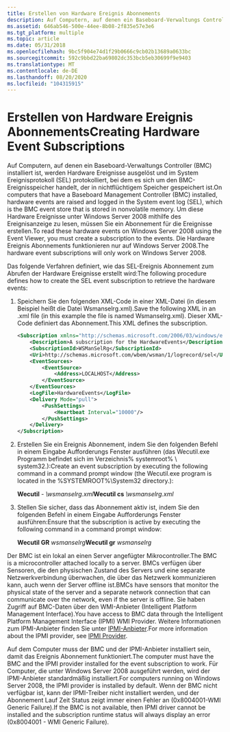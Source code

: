 ```yaml
---
title: Erstellen von Hardware Ereignis Abonnements
description: Auf Computern, auf denen ein Baseboard-Verwaltungs Controller (BMC) installiert ist, werden Hardware Ereignisse ausgelöst und im System Ereignisprotokoll (SEL) protokolliert, bei dem es sich um den BMC-Ereignisspeicher handelt, der in nichtflüchtigem Speicher gespeichert ist.
ms.assetid: 646ab546-500e-44ee-8b08-2f835e57e3e6
ms.tgt_platform: multiple
ms.topic: article
ms.date: 05/31/2018
ms.openlocfilehash: 9bc5f904e74d1f29b0666c9cb02b13689a0633bc
ms.sourcegitcommit: 592c9bbd22ba69802dc353bcb5eb30699f9e9403
ms.translationtype: MT
ms.contentlocale: de-DE
ms.lasthandoff: 08/20/2020
ms.locfileid: "104315915"
---
```

# <a name="creating-hardware-event-subscriptions"></a><span data-ttu-id="97ef4-103">Erstellen von Hardware Ereignis Abonnements</span><span class="sxs-lookup"><span data-stu-id="97ef4-103">Creating Hardware Event Subscriptions</span></span>

<span data-ttu-id="97ef4-104">Auf Computern, auf denen ein Baseboard-Verwaltungs Controller (BMC) installiert ist, werden Hardware Ereignisse ausgelöst und im System Ereignisprotokoll (SEL) protokolliert, bei dem es sich um den BMC-Ereignisspeicher handelt, der in nichtflüchtigem Speicher gespeichert ist.</span><span class="sxs-lookup"><span data-stu-id="97ef4-104">On computers that have a Baseboard Management Controller (BMC) installed, hardware events are raised and logged in the System event log (SEL), which is the BMC event store that is stored in nonvolatile memory.</span></span> <span data-ttu-id="97ef4-105">Um diese Hardware Ereignisse unter Windows Server 2008 mithilfe des Ereignisanzeige zu lesen, müssen Sie ein Abonnement für die Ereignisse erstellen.</span><span class="sxs-lookup"><span data-stu-id="97ef4-105">To read these hardware events on Windows Server 2008 using the Event Viewer, you must create a subscription to the events.</span></span> <span data-ttu-id="97ef4-106">Die Hardware Ereignis Abonnements funktionieren nur auf Windows Server 2008.</span><span class="sxs-lookup"><span data-stu-id="97ef4-106">The hardware event subscriptions will only work on Windows Server 2008.</span></span>

<span data-ttu-id="97ef4-107">Das folgende Verfahren definiert, wie das SEL-Ereignis Abonnement zum Abrufen der Hardware Ereignisse erstellt wird:</span><span class="sxs-lookup"><span data-stu-id="97ef4-107">The following procedure defines how to create the SEL event subscription to retrieve the hardware events:</span></span>

1.  <span data-ttu-id="97ef4-108">Speichern Sie den folgenden XML-Code in einer XML-Datei (in diesem Beispiel heißt die Datei Wsmanselrg.xml).</span><span class="sxs-lookup"><span data-stu-id="97ef4-108">Save the following XML in an .xml file (in this example the file is named Wsmanselrg.xml).</span></span> <span data-ttu-id="97ef4-109">Dieser XML-Code definiert das Abonnement.</span><span class="sxs-lookup"><span data-stu-id="97ef4-109">This XML defines the subscription.</span></span>

    ```XML
    <Subscription xmlns="http://schemas.microsoft.com/2006/03/windows/events/subscription">
        <Description>A subscription for the HardwareEvents</Description>
        <SubscriptionId>WSManSelRg</SubscriptionId>
        <Uri>http://schemas.microsoft.com/wbem/wsman/1/logrecord/sel</Uri>
        <EventSources>
            <EventSource>
                <Address>LOCALHOST</Address>
            </EventSource>
        </EventSources>
        <LogFile>HardwareEvents</LogFile>
        <Delivery Mode="pull">
            <PushSettings>
                <Heartbeat Interval="10000"/>
            </PushSettings>
        </Delivery>
    </Subscription>
    ```

    

2.  <span data-ttu-id="97ef4-110">Erstellen Sie ein Ereignis Abonnement, indem Sie den folgenden Befehl in einem Eingabe Aufforderungs Fenster ausführen (das Wecutil.exe Programm befindet sich im Verzeichnis% systemroot% \\ system32.):</span><span class="sxs-lookup"><span data-stu-id="97ef4-110">Create an event subscription by executing the following command in a command prompt window (the Wecutil.exe program is located in the %SYSTEMROOT%\\System32 directory.):</span></span>

    <span data-ttu-id="97ef4-111">**Wecutil** - *<path> \\wsmanselrg.xml*</span><span class="sxs-lookup"><span data-stu-id="97ef4-111">**Wecutil cs** *<path>\\wsmanselrg.xml*</span></span>

3.  <span data-ttu-id="97ef4-112">Stellen Sie sicher, dass das Abonnement aktiv ist, indem Sie den folgenden Befehl in einem Eingabe Aufforderungs Fenster ausführen:</span><span class="sxs-lookup"><span data-stu-id="97ef4-112">Ensure that the subscription is active by executing the following command in a command prompt window:</span></span>

    <span data-ttu-id="97ef4-113">**Wecutil GR** *wsmanselrg*</span><span class="sxs-lookup"><span data-stu-id="97ef4-113">**Wecutil gr** *wsmanselrg*</span></span>

<span data-ttu-id="97ef4-114">Der BMC ist ein lokal an einen Server angefügter Mikrocontroller.</span><span class="sxs-lookup"><span data-stu-id="97ef4-114">The BMC is a microcontroller attached locally to a server.</span></span> <span data-ttu-id="97ef4-115">BMCs verfügen über Sensoren, die den physischen Zustand des Servers und eine separate Netzwerkverbindung überwachen, die über das Netzwerk kommunizieren kann, auch wenn der Server offline ist.</span><span class="sxs-lookup"><span data-stu-id="97ef4-115">BMCs have sensors that monitor the physical state of the server and a separate network connection that can communicate over the network, even if the server is offline.</span></span> <span data-ttu-id="97ef4-116">Sie haben Zugriff auf BMC-Daten über den WMI-Anbieter (Intelligent Platform Management Interface).</span><span class="sxs-lookup"><span data-stu-id="97ef4-116">You have access to BMC data through the Intelligent Platform Management Interface (IPMI) WMI Provider.</span></span> <span data-ttu-id="97ef4-117">Weitere Informationen zum IPMI-Anbieter finden Sie unter [IPMI-Anbieter](/previous-versions/windows/desktop/ipmiprv/ipmi-provider).</span><span class="sxs-lookup"><span data-stu-id="97ef4-117">For more information about the IPMI provider, see [IPMI Provider](/previous-versions/windows/desktop/ipmiprv/ipmi-provider).</span></span>

<span data-ttu-id="97ef4-118">Auf dem Computer muss der BMC und der IPMI-Anbieter installiert sein, damit das Ereignis Abonnement funktioniert.</span><span class="sxs-lookup"><span data-stu-id="97ef4-118">The computer must have the BMC and the IPMI provider installed for the event subscription to work.</span></span> <span data-ttu-id="97ef4-119">Für Computer, die unter Windows Server 2008 ausgeführt werden, wird der IPMI-Anbieter standardmäßig installiert.</span><span class="sxs-lookup"><span data-stu-id="97ef4-119">For computers running on Windows Server 2008, the IPMI provider is installed by default.</span></span> <span data-ttu-id="97ef4-120">Wenn der BMC nicht verfügbar ist, kann der IPMI-Treiber nicht installiert werden, und der Abonnement Lauf Zeit Status zeigt immer einen Fehler an (0x8004001-WMI Generic Failure).</span><span class="sxs-lookup"><span data-stu-id="97ef4-120">If the BMC is not available, then IPMI driver cannot be installed and the subscription runtime status will always display an error (0x8004001 - WMI Generic Failure).</span></span>

 

 
